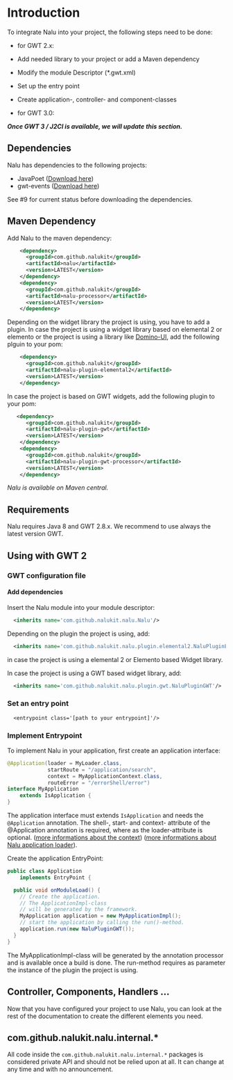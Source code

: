 # Introduction
To integrate Nalu into your project, the following steps need to be done:

* for GWT 2.x:
 * Add needed library to your project or add a Maven dependency
 * Modify the module Descriptor (*.gwt.xml)
 * Set up the entry point
 * Create application-, controller- and component-classes

* for GWT 3.0:

***Once GWT 3 / J2Cl is available, we will update this section.***

## Dependencies
Nalu has dependencies to the following projects:
* JavaPoet ([Download here](https://github.com/square/javapoet/releases))
* gwt-events  ([Download here](https://github.com/gwtproject/gwt-events))

See #9 for current status before downloading the dependencies.

## Maven Dependency
Add Nalu to the maven dependency:
```XML
    <dependency>
      <groupId>com.github.nalukit</groupId>
      <artifactId>nalu</artifactId>
      <version>LATEST</version>
    </dependency>
    <dependency>
      <groupId>com.github.nalukit</groupId>
      <artifactId>nalu-processor</artifactId>
      <version>LATEST</version>
    </dependency>
```
Depending on the widget library the project is using, you have to add a plugin.
In case the project is using a widget library based on elemental 2 or elemento or the project is using a library like [Domino-UI](https://github.com/DominoKit/domino-ui), add the following plguin to your pom:
```XML
    <dependency>
      <groupId>com.github.nalukit</groupId>
      <artifactId>nalu-plugin-elemental2</artifactId>
      <version>LATEST</version>
    </dependency>
```
In case the project is based on GWT widgets, add the following plugin to your pom:
```XML
   <dependency>
      <groupId>com.github.nalukit</groupId>
      <artifactId>nalu-plugin-gwt</artifactId>
      <version>LATEST</version>
    </dependency>
    <dependency>
      <groupId>com.github.nalukit</groupId>
      <artifactId>nalu-plugin-gwt-processor</artifactId>
      <version>LATEST</version>
    </dependency>
```

*Nalu is available on Maven central.*

## Requirements
Nalu requires Java 8 and GWT 2.8.x. We recommend to use always the latest version GWT.

## Using with GWT 2
### GWT configuration file
#### Add dependencies
Insert the Nalu module into your module descriptor:
```XML
  <inherits name='com.github.nalukit.nalu.Nalu'/>
```
Depending on the plugin the project is using, add:
```XML
  <inherits name='com.github.nalukit.nalu.plugin.elemental2.NaluPluginElemental2'/>
```
in case the project is using a elemental 2 or Elemento based Widget library.

In case the project is using a GWT based widget library, add:
```XML
  <inherits name='com.github.nalukit.nalu.plugin.gwt.NaluPluginGWT'/>
```

### Set an entry point
```
  <entrypoint class='[path to your entrypoint]'/>
````

### Implement Entrypoint
To implement Nalu in your application, first create an application interface:
```Java
@Application(loader = MyLoader.class,
             startRoute = "/application/search",
             context = MyApplicationContext.class,
             routeError = "/errorShell/error")
interface MyApplication
    extends IsApplication {
}
```
The application interface must extends ```IsApplication``` and needs the ```@Application``` annotation.
The shell-, start- and context- attribute of the @Application annotation is required, where as the loader-attribute is optional.
([more informations about the context](https://github.com/nalukit/wiki/04.-Application-Context))
([more informations about Nalu application loader](https://github.com/nalukit/wiki/03.-Application-Loader)).

Create the application EntryPoint:
```Java
public class Application
    implements EntryPoint {

  public void onModuleLoad() {
    // Create the application.
    // The ApplicationImpl-class
    // will be generated by the framework.
    MyApplication application = new MyApplicationImpl();
    // start the application by calling the run()-method.
    application.run(new NaluPluginGWT());
  }
}
```
The MyApplicationImpl-class will be generated by the annotation processor and is available once a build is done. The run-method requires as parameter the instance of the plugin the project is using.

## Controller, Components, Handlers ...
Now that you have configured your project to use Nalu, you can look at the rest of the documentation to create the different elements you need.

## com.github.nalukit.nalu.internal.*
All code inside the ```com.github.nalukit.nalu.internal.*``` packages is considered private API and should not be relied upon at all. It can change at any time and with no announcement.
